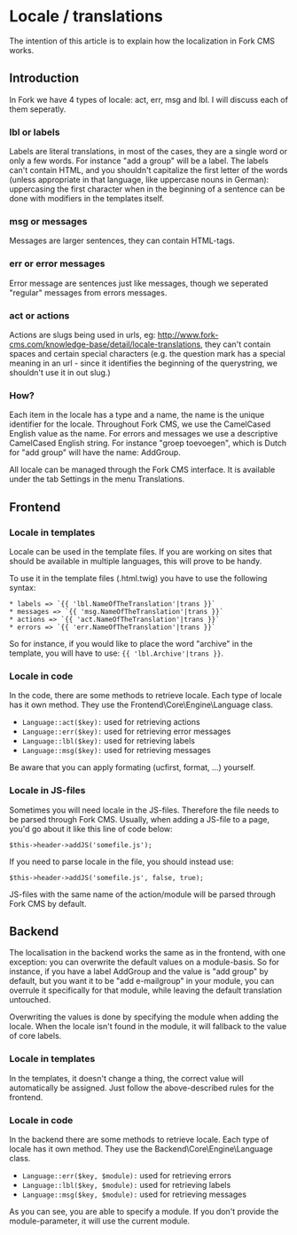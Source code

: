 # Locale / translations

The intention of this article is to explain how the localization in Fork CMS works.

## Introduction

In Fork we have 4 types of locale: act, err, msg and lbl. I will discuss each of them seperatly.

### lbl or labels

Labels are literal translations, in most of the cases, they are a single word or only a few words. For instance "add a group" will be a label. The labels can't contain HTML, and you shouldn't capitalize the first letter of the words (unless appropriate in that language, like uppercase nouns in German): uppercasing the first character when in the beginning of a sentence can be done with modifiers in the templates itself.

### msg or messages

Messages are larger sentences, they can contain HTML-tags.

### err or error messages

Error message are sentences just like messages, though we seperated "regular" messages from errors messages.

### act or actions

Actions are slugs being used in urls, eg: http://www.fork-cms.com/knowledge-base/detail/locale-translations, they can't contain spaces and certain special characters (e.g. the question mark has a special meaning in an url - since it identifies the beginning of the querystring, we shouldn't use it in out slug.)

### How?

Each item in the locale has a type and a name, the name is the unique identifier for the locale. Throughout Fork CMS, we use the CamelCased English value as the name. For errors and messages we use a descriptive CamelCased English string. For instance "groep toevoegen", which is Dutch for "add group" will have the name: AddGroup.

All locale can be managed through the Fork CMS interface. It is available under the tab Settings in the menu Translations.

## Frontend

### Locale in templates

Locale can be used in the template files. If you are working on sites that should be available in multiple languages, this will prove to be handy.

To use it in the template files (.html.twig) you have to use the following syntax:

```
* labels => `{{ 'lbl.NameOfTheTranslation'|trans }}`
* messages => `{{ 'msg.NameOfTheTranslation'|trans }}`
* actions => `{{ 'act.NameOfTheTranslation'|trans }}`
* errors => `{{ 'err.NameOfTheTranslation'|trans }}`
```

So for instance, if you would like to place the word "archive" in the template, you will have to use: `{{ 'lbl.Archive'|trans }}`.

### Locale in code

In the code, there are some methods to retrieve locale. Each type of locale has it own method. They use the Frontend\Core\Engine\Language class.

* `Language::act($key):` used for retrieving actions
* `Language::err($key):` used for retrieving error messages
* `Language::lbl($key):` used for retrieving labels
* `Language::msg($key):` used for retrieving messages

Be aware that you can apply formating (ucfirst, format, ...) yourself.

### Locale in JS-files

Sometimes you will need locale in the JS-files. Therefore the file needs to be parsed through Fork CMS. Usually, when adding a JS-file to a page, you'd go about it like this line of code below:

```
$this->header->addJS('somefile.js');
```

If you need to parse locale in the file, you should instead use:

```
$this->header->addJS('somefile.js', false, true);
```

JS-files with the same name of the action/module will be parsed through Fork CMS by default.

## Backend

The localisation in the backend works the same as in the frontend, with one exception: you can overwrite the default values on a module-basis. So for instance, if you have a label AddGroup and the value is "add group" by default, but you want it to be "add e-mailgroup" in your module, you can overrule it specifically for that module, while leaving the default translation untouched.

Overwriting the values is done by specifying the module when adding the locale. When the locale isn't found in the module, it will fallback to the value of core labels.

### Locale in templates

In the templates, it doesn't change a thing, the correct value will automatically be assigned. Just follow the above-described rules for the frontend.

### Locale in code

In the backend there are some methods to retrieve locale. Each type of locale has it own method. They use the Backend\Core\Engine\Language class.

* `Language::err($key, $module):` used for retrieving errors
* `Language::lbl($key, $module):` used for retrieving labels
* `Language::msg($key, $module):` used for retrieving messages

As you can see, you are able to specify a module. If you don't provide the module-parameter, it will use the current module.
